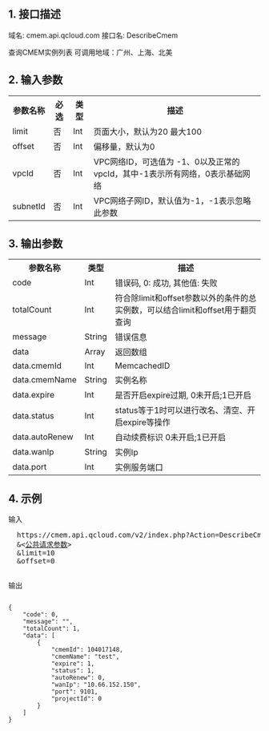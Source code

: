## 1. 接口描述
 
域名: cmem.api.qcloud.com
接口名: DescribeCmem

查询CMEM实例列表
可调用地域：广州、上海、北美

 

## 2. 输入参数
 

<table class="t"><tbody><tr>
<th><b>参数名称</b></th>
<th><b>必选</b></th>
<th><b>类型</b></th>
<th><b>描述</b></th>
<tr>
<td> limit <td> 否 <td> Int <td> 页面大小，默认为20 最大100
<tr>
<td> offset <td> 否 <td> Int <td> 偏移量，默认为0
<tr>
<td> vpcId <td> 否 <td> Int <td> VPC网络ID，可选值为 -1、0以及正常的vpcId，其中-1表示所有网络，0表示基础网络
<tr>
<td> subnetId <td> 否 <td> Int <td> VPC网络子网ID，默认值为-1，-1表示忽略此参数
</tbody></table>

 

## 3. 输出参数
 

<table class="t"><tbody><tr>
<th><b>参数名称</b></th>
<th><b>类型</b></th>
<th><b>描述</b></th>
<tr>
<td> code <td> Int <td> 错误码, 0: 成功, 其他值: 失败
<tr>
<tr>
<td> totalCount <td> Int <td> 符合除limit和offset参数以外的条件的总实例数，可以结合limit和offset用于翻页查询
<tr>
<td> message <td> String <td> 错误信息
<tr>
<td> data <td> Array <td> 返回数组
<tr>
<td> data.cmemId <td> Int <td> MemcachedID
<tr>
<td> data.cmemName <td> String <td> 实例名称
<tr>
<td> data.expire <td> Int <td> 是否开启expire过期, 0未开启;1已开启
<tr>
<td> data.status <td> Int <td> status等于1时可以进行改名、清空、开启expire等操作
<tr>
<td> data.autoRenew <td> Int <td>自动续费标识 0未开启;1已开启
<tr>
<td> data.wanIp <td> String <td> 实例Ip
<tr>
<td> data.port <td> Int <td> 实例服务端口
</tbody></table>

 

## 4. 示例
 
输入
<pre>
  https://cmem.api.qcloud.com/v2/index.php?Action=DescribeCmem
  &<<a href="https://www.qcloud.com/doc/api/229/6976">公共请求参数</a>>
  &limit=10
  &offset=0

</pre>
输出
```

{
    "code": 0,
    "message": "",
    "totalCount": 1,
    "data": [
        {
            "cmemId": 104017148,
            "cmemName": "test",
            "expire": 1,
            "status": 1,
            "autoRenew": 0,
            "wanIp": "10.66.152.150",
            "port": 9101,
            "projectId": 0
        }
    ]
}

```

